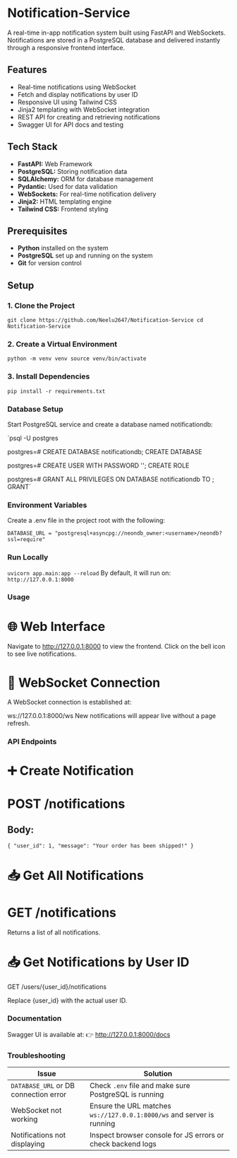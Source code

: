 # Notification-Service

A real-time in-app notification system built using FastAPI and WebSockets. Notifications are stored in a PostgreSQL database and delivered instantly through a responsive frontend interface.

## Features

- Real-time notifications using WebSocket
- Fetch and display notifications by user ID
- Responsive UI using Tailwind CSS
- Jinja2 templating with WebSocket integration
- REST API for creating and retrieving notifications
- Swagger UI for API docs and testing

## Tech Stack

- **FastAPI:** Web Framework
- **PostgreSQL:** Storing notification data
- **SQLAlchemy:** ORM for database management
- **Pydantic:** Used for data validation
- **WebSockets:** For real-time notification delivery
- **Jinja2:** HTML templating engine
- **Tailwind CSS:** Frontend styling

## Prerequisites

- **Python** installed on the system
- **PostgreSQL** set up and running on the system
- **Git** for version control

## Setup

### 1️. Clone the Project

`git clone https://github.com/Neelu2647/Notification-Service
cd Notification-Service`

### 2️. Create a Virtual Environment
`python -m venv venv
source venv/bin/activate `

### 3️. Install Dependencies
`pip install -r requirements.txt`

### Database Setup
Start PostgreSQL service and create a database named notificationdb:

`psql -U postgres

postgres=# CREATE DATABASE notificationdb;
CREATE DATABASE

postgres=# CREATE USER <username> WITH PASSWORD '<password>';
CREATE ROLE

postgres=# GRANT ALL PRIVILEGES ON DATABASE notificationdb TO <username>;
GRANT`

### Environment Variables
Create a .env file in the project root with the following:

`DATABASE_URL = "postgresql+asyncpg://neondb_owner:<username>/neondb?ssl=require"`

### Run Locally

`uvicorn app.main:app --reload`
By default, it will run on: `http://127.0.0.1:8000`

### Usage
# 🌐 Web Interface

Navigate to http://127.0.0.1:8000 to view the frontend.
Click on the bell icon to see live notifications.

# 🔄 WebSocket Connection
A WebSocket connection is established at:

ws://127.0.0.1:8000/ws
New notifications will appear live without a page refresh.

###   API Endpoints
# ➕ Create Notification
# POST /notifications

## Body:
`{
  "user_id": 1,
  "message": "Your order has been shipped!"
}`

# 📥 Get All Notifications
# GET /notifications

Returns a list of all notifications.

# 📥 Get Notifications by User ID
GET /users/{user_id}/notifications

Replace {user_id} with the actual user ID.

### Documentation
Swagger UI is available at:
👉 http://127.0.0.1:8000/docs

### Troubleshooting
| Issue                                 | Solution                                                              |
|--------------------------------------|-----------------------------------------------------------------------|
| `DATABASE_URL` or DB connection error | Check `.env` file and make sure PostgreSQL is running                 |
| WebSocket not working                 | Ensure the URL matches `ws://127.0.0.1:8000/ws` and server is running |
| Notifications not displaying          | Inspect browser console for JS errors or check backend logs           |

